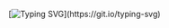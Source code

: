 [![Typing SVG](https://readme-typing-svg.demolab.com?font=Fira+Code&pause=1000&color=5DA1F7&width=435&lines=Hi+There+%2C+I'm+Amr+and+this+is+my+Github+profile+%2C+please+check+my+profile+nad+fell+free+to+contact+me.)](https://git.io/typing-svg)
<!--
**amrkedra/amrkedra** is a ✨ _special_ ✨ repository because its `README.md` (this file) appears on your GitHub profile.

Here are some ideas to get you started:

- 🔭 I’m currently learning to be a software engineer
- 🌱 I’m currently learning Backend developing
- 👯 I’m looking to collaborate on ...
- 🤔 I’m looking for help with ...
- 💬 Ask me about ...
- 📫 How to reach me: 
@facebook :
@twitter:
@Linkedin:

- 😄 Pronouns: ...
- ⚡ Fun fact: ...
-->
